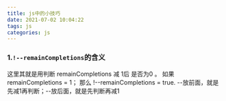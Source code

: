 ```yaml
---
title: js中的小技巧
date: 2021-07-02 10:04:22
tags: js
categories: js
---
```


### 1.`!--remainCompletions`的含义
这里其就是用判断 remainCompletions 减 1后 是否为0 。
如果 remainCompletions = 1； 那么 !--remainCompletions = true.
--放前面，就是先减1再判断；--放后面，就是先判断再减1
<!--more-->
